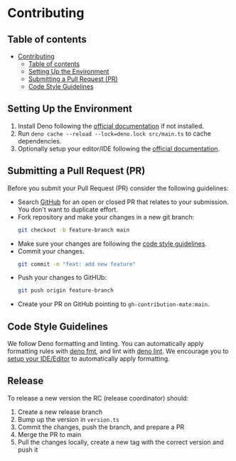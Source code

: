 # Contributing

## Table of contents

- [Contributing](#contributing)
  - [Table of contents](#table-of-contents)
  - [Setting Up the Environment](#setting-up-the-environment)
  - [Submitting a Pull Request (PR)](#submitting-a-pull-request-pr)
  - [Code Style Guidelines](#code-style-guidelines)

## Setting Up the Environment

1. Install Deno following the [official documentation][deno-install] if not
   installed.
2. Run `deno cache --reload --lock=deno.lock src/main.ts` to cache dependencies.
3. Optionally setup your editor/IDE following the
   [official documentation][deno-env].


## Submitting a Pull Request (PR)

Before you submit your Pull Request (PR) consider the following guidelines:

- Search [GitHub][github-prs] for an open or closed PR that relates to your
  submission. You don't want to duplicate effort.
- Fork repository and make your changes in a new git branch:
  ```bash
  git checkout -b feature-branch main
  ```
- Make sure your changes are following the
  [code style guidelines](#code-style-guidelines).
- Commit your changes.
  ```bash
  git commit -m "feat: add new feature"
  ```
- Push your changes to GitHUb:
  ```bash
  git push origin feature-branch
  ```
- Create your PR on GitHub pointing to `gh-contribution-mate:main`.

## Code Style Guidelines

We follow Deno formatting and linting. You can automatically apply formatting
rules with [deno fmt][deno-fmt], and lint with [deno lint][deno-lint]. We
encourage you to [setup your IDE/Editor][deno-env] to automatically apply
formatting.

## Release

To release a new version the RC (release coordinator) should:

1. Create a new release branch
2. Bump up the version in `version.ts`
3. Commit the changes, push the branch, and prepare a PR
4. Merge the PR to main
5. Pull the changes locally, create a new tag with the correct version and push
   it

[deno-install]: https://deno.land/manual@v1.29.1/getting_started/installation
[deno-env]: https://deno.land/manual@v1.29.1/getting_started/setup_your_environment
[github-prs]: https://github.com/trunklabs/gh-contribution-mate/pulls
[deno-fmt]: https://deno.land/manual@v1.29.1/tools/formatter
[deno-lint]: https://deno.land/manual@v1.29.1/tools/linter
[conventional-commits]: https://www.conventionalcommits.org/en/v1.0.0/
[commitlint]: https://github.com/conventional-changelog/commitlint
[commitlint-config-conventional]: https://github.com/conventional-changelog/commitlint/tree/master/%40commitlint/config-conventional

